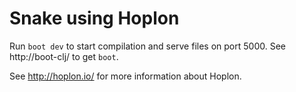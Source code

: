 # Snake using Hoplon

Run `boot dev` to start compilation and serve files on port 5000. See
http://boot-clj/ to get `boot`.

See http://hoplon.io/ for more information about Hoplon.
